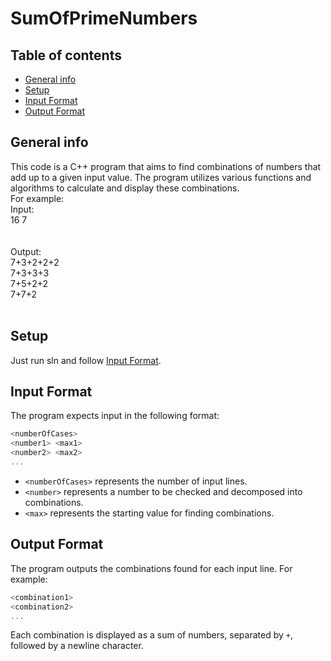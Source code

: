 # SumOfPrimeNumbers

## Table of contents
* [General info](#general-info)
* [Setup](#setup)
* [Input Format](#input-format)
* [Output Format](#output-format)

## General info
This code is a C++ program that aims to find combinations of numbers that add up to a given input value. The program utilizes various functions and algorithms to calculate and display these combinations.<br />
For example:<br />
Input:<br />
16 7<br />
<br />
<br />
Output:<br />
7+3+2+2+2<br />
7+3+3+3<br />
7+5+2+2<br />
7+7+2<br />
<br />

## Setup
Just run sln and follow [Input Format](#input-format).

## Input Format
The program expects input in the following format:
```cpp
<numberOfCases>
<number1> <max1>
<number2> <max2>
...
```
- `<numberOfCases>` represents the number of input lines.
- `<number>` represents a number to be checked and decomposed into combinations.
- `<max>` represents the starting value for finding combinations.

## Output Format
The program outputs the combinations found for each input line. For example:
```cpp
<combination1>
<combination2>
...
```
Each combination is displayed as a sum of numbers, separated by `+`, followed by a newline character.

